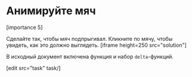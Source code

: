 # Анимируйте мяч

[importance 5]

Сделайте так, чтобы мяч подпрыгивал. Кликните по мячу, чтобы увидеть, как это должно выглядеть. 
[iframe height=250 src="solution"]

В исходный документ включена функция  [](#animate) и набор `delta`-функций.

[edit src="task" task/]
